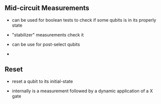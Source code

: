 ## Mid-circuit Measurements

* can be used for boolean tests to check if some qubits is in its properly state

* "stabilizer" measurements check it

* can be use for post-select qubits 

* 



## Reset

* reset a qubit to its initial-state

* internally is a measurement followed by a dynamic application of a X gate


